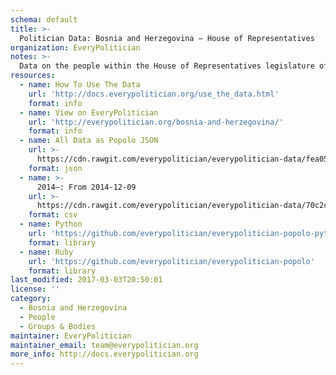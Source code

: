 ```yaml
---
schema: default
title: >-
  Politician Data: Bosnia and Herzegovina — House of Representatives
organization: EveryPolitician
notes: >-
  Data on the people within the House of Representatives legislature of Bosnia and Herzegovina.
resources:
  - name: How To Use The Data
    url: 'http://docs.everypolitician.org/use_the_data.html'
    format: info
  - name: View on EveryPolitician
    url: 'http://everypolitician.org/bosnia-and-herzegovina/'
    format: info
  - name: All Data as Popolo JSON
    url: >-
      https://cdn.rawgit.com/everypolitician/everypolitician-data/fea0518cf3fa45db2b1dfa564f69cab977ea6c8b/data/Bosnia_and_Herzegovina/House_of_Representatives/ep-popolo-v1.0.json
    format: json
  - name: >-
      2014–: From 2014-12-09
    url: >-
      https://cdn.rawgit.com/everypolitician/everypolitician-data/70c2ca47333904adf371b383740ec4a51d8e6ea8/data/Bosnia_and_Herzegovina/House_of_Representatives/term-7.csv
    format: csv
  - name: Python
    url: 'https://github.com/everypolitician/everypolitician-popolo-python'
    format: library
  - name: Ruby
    url: 'https://github.com/everypolitician/everypolitician-popolo'
    format: library
last_modified: 2017-03-03T20:50:01
license: ''
category:
  - Bosnia and Herzegovina
  - People
  - Groups & Bodies
maintainer: EveryPolitician
maintainer_email: team@everypolitician.org
more_info: http://docs.everypolitician.org
---
```

